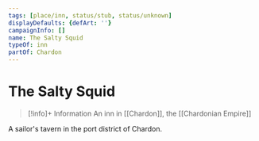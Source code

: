 ```yaml
---
tags: [place/inn, status/stub, status/unknown]
displayDefaults: {defArt: ''}
campaignInfo: []
name: The Salty Squid
typeOf: inn
partOf: Chardon
---
```

# The Salty Squid
>[!info]+ Information
> An  inn in [[Chardon]], the [[Chardonian Empire]]

A sailor's tavern in the port district of Chardon.

